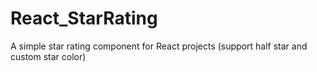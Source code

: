 # React_StarRating


A simple star rating component for React projects (support half star and custom star color)
